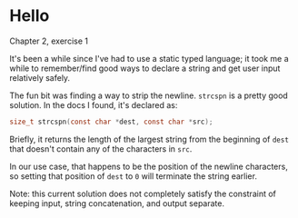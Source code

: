 # Hello
Chapter 2, exercise 1

It's been a while since I've had to use a static typed language;
it took me a while to remember/find good ways to declare a string
and get user input relatively safely.

The fun bit was finding a way to strip the newline. `strcspn` is a
pretty good solution. In the docs I found, it's declared as:
```C
size_t strcspn(const char *dest, const char *src);
```
 Briefly, it returns the length of the largest
string from the beginning of `dest` that doesn't contain any of the characters in `src`.

In our use case, that happens to be the position of the newline characters, so setting that position of `dest` to `0` will terminate the string earlier.

Note: this current solution does not completely satisfy the constraint of keeping input, string concatenation, and output separate.
